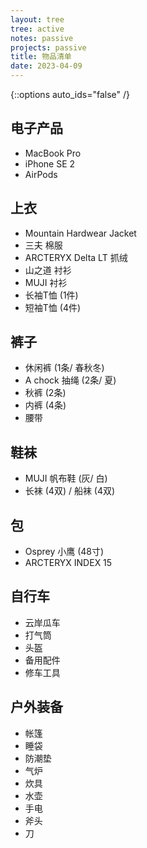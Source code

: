 ```yaml
---
layout: tree
tree: active
notes: passive
projects: passive
title: 物品清单
date: 2023-04-09
---
```



{::options auto_ids="false" /}


## 电子产品
* MacBook Pro
* iPhone SE 2
* AirPods

## 上衣
* Mountain Hardwear Jacket
* 三夫 棉服
* ARCTERYX Delta LT 抓绒
* 山之道 衬衫
* MUJI 衬衫
* 长袖T恤 (1件)
* 短袖T恤 (4件)

## 裤子
* 休闲裤 (1条/ 春秋冬)
* A chock 抽绳 (2条/ 夏)
* 秋裤 (2条)
* 内裤 (4条)
* 腰带

## 鞋袜
* MUJI 帆布鞋 (灰/ 白)
* 长袜 (4双) / 船袜 (4双)

## 包
* Osprey 小鹰 (48寸)
* ARCTERYX INDEX 15

## 自行车
* 云岸瓜车
* 打气筒
* 头盔
* 备用配件
* 修车工具

## 户外装备
* 帐篷
* 睡袋
* 防潮垫
* 气炉
* 炊具
* 水壶
* 手电
* 斧头
* 刀

